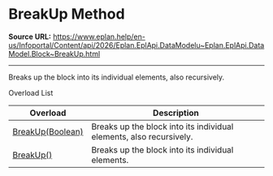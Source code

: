 # BreakUp Method

**Source URL:** https://www.eplan.help/en-us/Infoportal/Content/api/2026/Eplan.EplApi.DataModelu~Eplan.EplApi.DataModel.Block~BreakUp.html

---

Breaks up the block into its individual elements, also recursively.

Overload List

| Overload | Description |
| --- | --- |
| [BreakUp(Boolean)](Eplan.EplApi.DataModelu~Eplan.EplApi.DataModel.Block~BreakUp(Boolean).html) | Breaks up the block into its individual elements, also recursively. |
| [BreakUp()](Eplan.EplApi.DataModelu~Eplan.EplApi.DataModel.Block~BreakUp().html) | Breaks up the block into its individual elements. |
